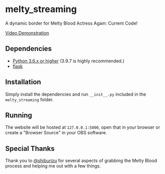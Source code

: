# melty_streaming
A dynamic border for Melty Blood Actress Again: Current Code!

[Video Demonstration](https://www.youtube.com/watch?v=5g_8LMq0-JA)

## Dependencies
 - [Python 3.6.x or higher](https://www.python.org/downloads/release/python-397/) (3.9.7 is highly recommended.)
 - [flask](https://pypi.org/project/flask/)

## Installation
Simply install the dependencies and run `__init__.py` included in the `melty_streaming` folder.

## Running
The website will be hosted at ``127.0.0.1:5000``, open that in your browser or create a "Browser Source" in your OBS software.

## Special Thanks
Thank you to [@shiburizu](https://github.com/shiburizu) for several aspects of grabbing the Melty Blood process and helping me out with a few things.

